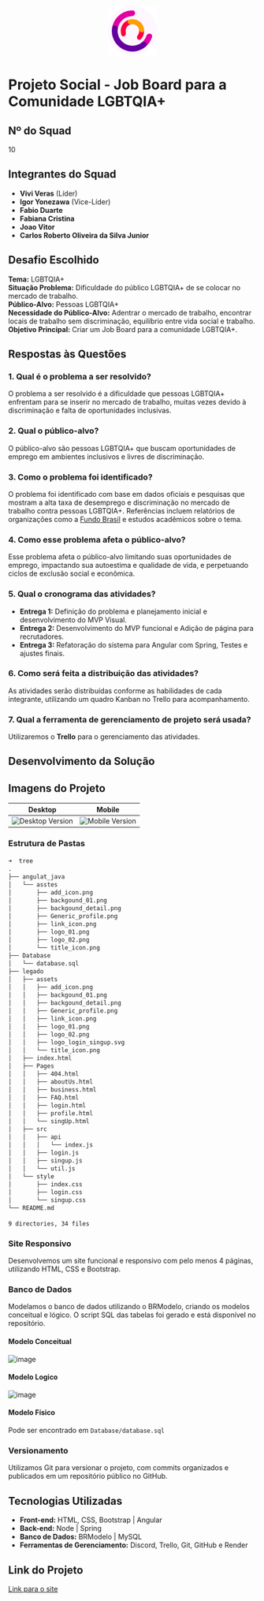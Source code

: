 <p align="center">
    <img src="./assets/favicon_.svg" alt="Globe Icon" width="100" height="100">
</p>

# Projeto Social - Job Board para a Comunidade LGBTQIA+

## Nº do Squad
10

## Integrantes do Squad
- **Vivi Veras** (Líder)
- **Igor Yonezawa** (Vice-Líder)
- **Fabio Duarte**
- **Fabiana Cristina**
- **Joao Vitor**
- **Carlos Roberto Oliveira da Silva Junior**

## Desafio Escolhido
**Tema:** LGBTQIA+  
**Situação Problema:** Dificuldade do público LGBTQIA+ de se colocar no mercado de trabalho.  
**Público-Alvo:** Pessoas LGBTQIA+  
**Necessidade do Público-Alvo:** Adentrar o mercado de trabalho, encontrar locais de trabalho sem discriminação, equilíbrio entre vida social e trabalho.  
**Objetivo Principal:** Criar um Job Board para a comunidade LGBTQIA+.

## Respostas às Questões

### 1. Qual é o problema a ser resolvido?
O problema a ser resolvido é a dificuldade que pessoas LGBTQIA+ enfrentam para se inserir no mercado de trabalho, muitas vezes devido à discriminação e falta de oportunidades inclusivas.

### 2. Qual o público-alvo?
O público-alvo são pessoas LGBTQIA+ que buscam oportunidades de emprego em ambientes inclusivos e livres de discriminação.

### 3. Como o problema foi identificado?
O problema foi identificado com base em dados oficiais e pesquisas que mostram a alta taxa de desemprego e discriminação no mercado de trabalho contra pessoas LGBTQIA+. Referências incluem relatórios de organizações como a [Fundo Brasil](https://www.fundobrasil.org.br/blog/as-dificuldades-enfrentadas-pelas-pessoas-lgbtqia/) e estudos acadêmicos sobre o tema.

### 4. Como esse problema afeta o público-alvo?
Esse problema afeta o público-alvo limitando suas oportunidades de emprego, impactando sua autoestima e qualidade de vida, e perpetuando ciclos de exclusão social e econômica.

### 5. Qual o cronograma das atividades?
- **Entrega 1:** Definição do problema e planejamento inicial e desenvolvimento do MVP Visual.
- **Entrega 2:** Desenvolvimento do MVP funcional e Adição de página para recrutadores.
- **Entrega 3:** Refatoração do sistema para Angular com Spring, Testes e ajustes finais.

### 6. Como será feita a distribuição das atividades?
As atividades serão distribuídas conforme as habilidades de cada integrante, utilizando um quadro Kanban no Trello para acompanhamento.

### 7. Qual a ferramenta de gerenciamento de projeto será usada?
Utilizaremos o **Trello** para o gerenciamento das atividades.

## Desenvolvimento da Solução

## Imagens do Projeto
<table>
    <thead>
        <tr>
            <th>Desktop</th>
            <th>Mobile</th>
        </tr>
    </thead>
    <tbody>
        <tr>
            <td><img src="" alt="Desktop Version"></td>
            <td><img src="" alt="Mobile Version"></td>
        </tr>
    </tbody>
</table>

### Estrutura de Pastas
```
➜  tree
.
├── angulat_java
│   └── asstes
│       ├── add_icon.png
│       ├── backgound_01.png
│       ├── backgound_detail.png
│       ├── Generic_profile.png
│       ├── link_icon.png
│       ├── logo_01.png
│       ├── logo_02.png
│       └── title_icon.png
├── Database
│   └── database.sql
├── legado
│   ├── assets
│   │   ├── add_icon.png
│   │   ├── backgound_01.png
│   │   ├── backgound_detail.png
│   │   ├── Generic_profile.png
│   │   ├── link_icon.png
│   │   ├── logo_01.png
│   │   ├── logo_02.png
│   │   ├── logo_login_singup.svg
│   │   └── title_icon.png
│   ├── index.html
│   ├── Pages
│   │   ├── 404.html
│   │   ├── aboutUs.html
│   │   ├── business.html
│   │   ├── FAQ.html
│   │   ├── login.html
│   │   ├── profile.html
│   │   └── singUp.html
│   ├── src
│   │   ├── api
│   │   │   └── index.js
│   │   ├── login.js
│   │   ├── singup.js
│   │   └── util.js
│   └── style
│       ├── index.css
│       ├── login.css
│       └── singup.css
└── README.md

9 directories, 34 files
```

### Site Responsivo
Desenvolvemos um site funcional e responsivo com pelo menos 4 páginas, utilizando HTML, CSS e Bootstrap.

### Banco de Dados
Modelamos o banco de dados utilizando o BRModelo, criando os modelos conceitual e lógico. O script SQL das tabelas foi gerado e está disponível no repositório.

#### Modelo Conceitual
![image](https://github.com/user-attachments/assets/e70973bd-342a-4884-94d6-eab525318ffb)

#### Modelo Logico
![image](https://github.com/user-attachments/assets/6cc04b1d-3ce8-4984-92c8-5691b32e7fa5)

#### Modelo Físico
Pode ser encontrado em `Database/database.sql`

### Versionamento
Utilizamos Git para versionar o projeto, com commits organizados e publicados em um repositório público no GitHub.

## Tecnologias Utilizadas
- **Front-end:** HTML, CSS, Bootstrap | Angular
- **Back-end:** Node | Spring
- **Banco de Dados:** BRModelo | MySQL
- **Ferramentas de Gerenciamento:** Discord, Trello, Git, GitHub e Render

## Link do Projeto
[Link para o site](https://rt-i7lk.onrender.com/)
